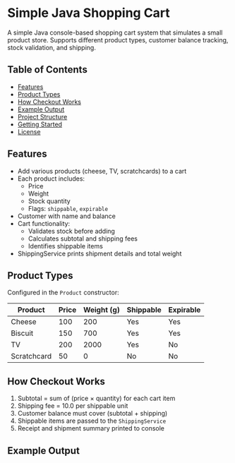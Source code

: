 # Simple Java Shopping Cart

A simple Java console-based shopping cart system that simulates a small product store. Supports different product types, customer balance tracking, stock validation, and shipping.

## Table of Contents

- [Features](#features)  
- [Product Types](#product-types)  
- [How Checkout Works](#how-checkout-works)  
- [Example Output](#example-output)  
- [Project Structure](#project-structure)  
- [Getting Started](#getting-started)  
- [License](#license)  

## Features

- Add various products (cheese, TV, scratchcards) to a cart  
- Each product includes:  
  - Price  
  - Weight  
  - Stock quantity  
  - Flags: `shippable`, `expirable`  
- Customer with name and balance  
- Cart functionality:  
  - Validates stock before adding  
  - Calculates subtotal and shipping fees  
  - Identifies shippable items  
- ShippingService prints shipment details and total weight  

## Product Types

Configured in the `Product` constructor:

| Product      | Price | Weight (g) | Shippable | Expirable |
|--------------|-------|------------|-----------|-----------|
| Cheese       | 100   | 200        | Yes       | Yes       |
| Biscuit      | 150   | 700        | Yes       | Yes       |
| TV           | 200   | 2000       | Yes       | No        |
| Scratchcard  | 50    | 0          | No        | No        |

## How Checkout Works

1. Subtotal = sum of (price × quantity) for each cart item  
2. Shipping fee = 10.0 per shippable unit  
3. Customer balance must cover (subtotal + shipping)  
4. Shippable items are passed to the `ShippingService`  
5. Receipt and shipment summary printed to console  

## Example Output

